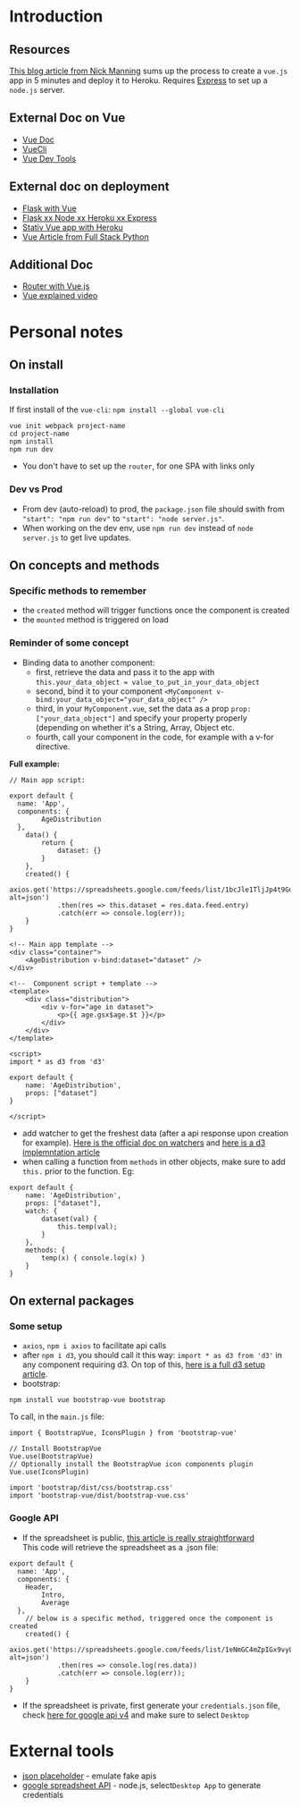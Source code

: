# Introduction

## Resources

[This blog article from Nick Manning](https://medium.com/netscape/deploying-a-vue-js-2-x-app-to-heroku-in-5-steps-tutorial-a69845ace489) sums up the process to create a `vue.js` app in 5 minutes and deploy it to Heroku. Requires [Express](https://expressjs.com/) to set up a `node.js` server.  

## External Doc on Vue

- [Vue Doc](https://vuejs.org/)
- [VueCli](https://cli.vuejs.org/)
- [Vue Dev Tools](https://addons.mozilla.org/en-US/firefox/addon/vue-js-devtools/)

## External doc on deployment

- [Flask with Vue](https://stackoverflow.com/questions/46214132/how-can-i-combine-vue-js-with-flask)
- [Flask xx Node xx Heroku xx Express](https://medium.com/netscape/deploying-a-vue-js-2-x-app-to-heroku-in-5-steps-tutorial-a69845ace489)
- [Stativ Vue app with Heroku](https://medium.com/better-programming/deploying-a-vue-js-app-to-heroku-d16f95c07a04)
- [Vue Article from Full Stack Python](https://www.fullstackpython.com/vuejs.html)

## Additional Doc

- [Router with Vue.js](https://saidhayani.medium.com/understand-routing-in-vue-js-with-examples-6da96979c8e3)
- [Vue explained video](https://www.youtube.com/watch?v=Wy9q22isx3U)

# Personal notes

## On install

### Installation

If first install of the `vue-cli`: `npm install --global vue-cli`  

```
vue init webpack project-name 
cd project-name 
npm install
npm run dev
```  

- You don't have to set up the `router`, for one SPA with links only

### Dev vs Prod

- From dev (auto-reload) to prod, the `package.json` file should swith from `"start": "npm run dev"` to `"start": "node server.js"`.
- When working on the dev env, use `npm run dev` instead of `node server.js` to get live updates.

## On concepts and methods

### Specific methods to remember

- the `created` method will trigger functions once the component is created
- the `mounted` method is triggered on load

### Reminder of some concept

- Binding data to another component: 
	- first, retrieve the data and pass it to the app with `this.your_data_object = value_to_put_in_your_data_object`
	- second, bind it to your component `<MyComponent v-bind:your_data_object="your_data_object" />`
	- third, in your `MyComponent.vue`, set the data as a prop `prop: ["your_data_object"]` and specify your property properly (depending on whether it's a String, Array, Object etc.
	- fourth, call your component in the code, for example with a v-for directive.  

**Full example:**

```
// Main app script:

export default {
  name: 'App',
  components: {
		AgeDistribution
  },
	data() {
		return {
			dataset: {}
		}
	},
	created() {
		axios.get('https://spreadsheets.google.com/feeds/list/1bcJle1TljJp4t9GdIsEUBRddsSpOZWxz0cVioVI22uU/1/public/values?alt=json')
			.then(res => this.dataset = res.data.feed.entry)
			.catch(err => console.log(err));
	}
}
```

	<!-- Main app template -->
	<div class="container">
		<AgeDistribution v-bind:dataset="dataset" />
	</div>

	<!--  Component script + template -->
	<template>
		<div class="distribution">
			<div v-for="age in dataset">
				<p>{{ age.gsx$age.$t }}</p>
			</div>
		</div>
	</template>

	<script>
	import * as d3 from 'd3'

	export default {
		name: 'AgeDistribution',
		props: ["dataset"]
	}

	</script>

- add watcher to get the freshest data (after a api response upon creation for example). [Here is the official doc on watchers](https://vuejs.org/v2/guide/computed.html) and [here is a d3 implemntation article](https://www.sitepoint.com/vue-d3-data-visualization-intro/)
- when calling a function from `methods` in other objects, make sure to add `this.` prior to the function. Eg:
```
export default {
	name: 'AgeDistribution',
	props: ["dataset"],
	watch: {
		dataset(val) {
			this.temp(val);
		}
	},
	methods: {
		temp(x) { console.log(x) }
	}
}
```


## On external packages

### Some setup 

- `axios`, `npm i axios` to facilitate api calls
- after `npm i d3`, you should call it this way: `import * as d3 from 'd3'` in any component requiring d3. On top of this, [here is a full d3 setup article](https://www.sitepoint.com/vue-d3-data-visualization-intro/).
- bootstrap:

```
npm install vue bootstrap-vue bootstrap
```  

To call, in the `main.js` file:  
```
import { BootstrapVue, IconsPlugin } from 'bootstrap-vue'

// Install BootstrapVue
Vue.use(BootstrapVue)
// Optionally install the BootstrapVue icon components plugin
Vue.use(IconsPlugin)

import 'bootstrap/dist/css/bootstrap.css'
import 'bootstrap-vue/dist/bootstrap-vue.css'
```  


### Google API

- If the spreadsheet is public, [this article is really straightforward](https://albertauyeung.github.io/2020/04/26/vuejs-google-sheets.html)  
This code will retrieve the spreadsheet as a .json file:  
```
export default {
  name: 'App',
  components: {
    Header,
		Intro,
		Average
  },
	// below is a specific method, triggered once the component is created
	created() {
		axios.get('https://spreadsheets.google.com/feeds/list/1eNmGC4mZpIGx9vyL_Y0m0wEvsnlREGYoj04LH9atoTg/1/public/values?alt=json')
			.then(res => console.log(res.data))
			.catch(err => console.log(err));
	}
}
```

- If the spreadsheet is private, first generate your `credentials.json` file, check [here for google api v4](https://developers.google.com/sheets/api/quickstart/nodejs) and make sure to select `Desktop`


# External tools

- [json placeholder](https://jsonplaceholder.typicode.com/users) - emulate fake apis
- [google spreadsheet API](https://developers.google.com/sheets/api/quickstart/nodejs) - node.js, select`Desktop App` to generate credentials


